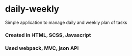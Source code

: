 # daily-weekly

Simple application to manage daily and weekly plan of tasks

### Created in HTML, SCSS, Javascript
### Used webpack, MVC, json API
